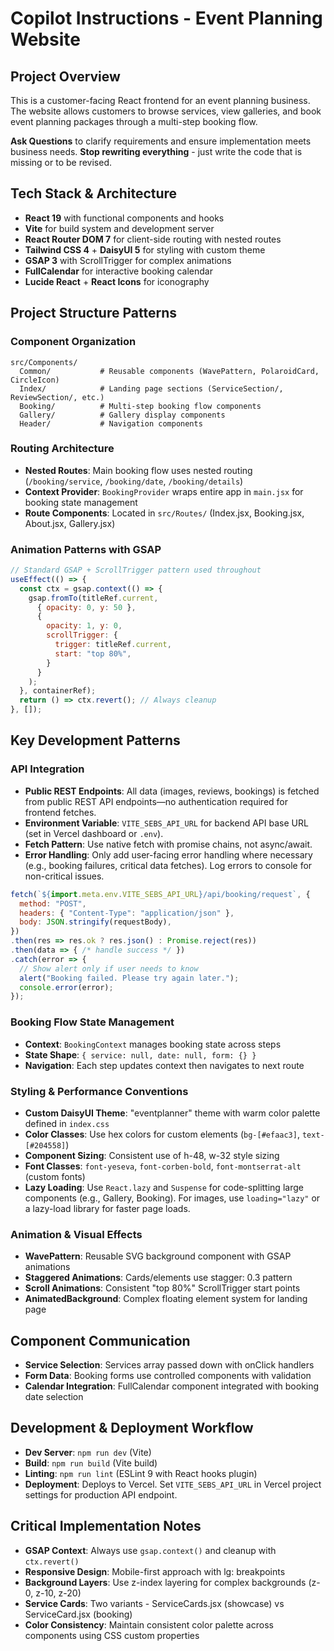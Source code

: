 # Copilot Instructions - Event Planning Website

## Project Overview
This is a customer-facing React frontend for an event planning business. The website allows customers to browse services, view galleries, and book event planning packages through a multi-step booking flow.

**Ask Questions** to clarify requirements and ensure implementation meets business needs.
**Stop rewriting everything** - just write the code that is missing or to be revised.

## Tech Stack & Architecture
- **React 19** with functional components and hooks
- **Vite** for build system and development server
- **React Router DOM 7** for client-side routing with nested routes
- **Tailwind CSS 4** + **DaisyUI 5** for styling with custom theme
- **GSAP 3** with ScrollTrigger for complex animations
- **FullCalendar** for interactive booking calendar
- **Lucide React** + **React Icons** for iconography

## Project Structure Patterns

### Component Organization
```
src/Components/
  Common/           # Reusable components (WavePattern, PolaroidCard, CircleIcon)
  Index/            # Landing page sections (ServiceSection/, ReviewSection/, etc.)
  Booking/          # Multi-step booking flow components
  Gallery/          # Gallery display components
  Header/           # Navigation components
```

### Routing Architecture
- **Nested Routes**: Main booking flow uses nested routing (`/booking/service`, `/booking/date`, `/booking/details`)
- **Context Provider**: `BookingProvider` wraps entire app in `main.jsx` for booking state management
- **Route Components**: Located in `src/Routes/` (Index.jsx, Booking.jsx, About.jsx, Gallery.jsx)

### Animation Patterns with GSAP
```jsx
// Standard GSAP + ScrollTrigger pattern used throughout
useEffect(() => {
  const ctx = gsap.context(() => {
    gsap.fromTo(titleRef.current, 
      { opacity: 0, y: 50 },
      {
        opacity: 1, y: 0,
        scrollTrigger: {
          trigger: titleRef.current,
          start: "top 80%",
        }
      }
    );
  }, containerRef);
  return () => ctx.revert(); // Always cleanup
}, []);
```


## Key Development Patterns

### API Integration

- **Public REST Endpoints**: All data (images, reviews, bookings) is fetched from public REST API endpoints—no authentication required for frontend fetches.
- **Environment Variable**: `VITE_SEBS_API_URL` for backend API base URL (set in Vercel dashboard or `.env`).
- **Fetch Pattern**: Use native fetch with promise chains, not async/await.
- **Error Handling**: Only add user-facing error handling where necessary (e.g., booking failures, critical data fetches). Log errors to console for non-critical issues.
```jsx
fetch(`${import.meta.env.VITE_SEBS_API_URL}/api/booking/request`, {
  method: "POST",
  headers: { "Content-Type": "application/json" },
  body: JSON.stringify(requestBody),
})
.then(res => res.ok ? res.json() : Promise.reject(res))
.then(data => { /* handle success */ })
.catch(error => {
  // Show alert only if user needs to know
  alert("Booking failed. Please try again later.");
  console.error(error);
});
```

### Booking Flow State Management
- **Context**: `BookingContext` manages booking state across steps
- **State Shape**: `{ service: null, date: null, form: {} }`
- **Navigation**: Each step updates context then navigates to next route


### Styling & Performance Conventions
- **Custom DaisyUI Theme**: "eventplanner" theme with warm color palette defined in `index.css`
- **Color Classes**: Use hex colors for custom elements (`bg-[#efaac3]`, `text-[#204558]`)
- **Component Sizing**: Consistent use of h-48, w-32 style sizing
- **Font Classes**: `font-yeseva`, `font-corben-bold`, `font-montserrat-alt` (custom fonts)
- **Lazy Loading**: Use `React.lazy` and `Suspense` for code-splitting large components (e.g., Gallery, Booking). For images, use `loading="lazy"` or a lazy-load library for faster page loads.

### Animation & Visual Effects
- **WavePattern**: Reusable SVG background component with GSAP animations
- **Staggered Animations**: Cards/elements use stagger: 0.3 pattern
- **Scroll Animations**: Consistent "top 80%" ScrollTrigger start points
- **AnimatedBackground**: Complex floating element system for landing page

## Component Communication
- **Service Selection**: Services array passed down with onClick handlers
- **Form Data**: Booking forms use controlled components with validation
- **Calendar Integration**: FullCalendar component integrated with booking date selection


## Development & Deployment Workflow
- **Dev Server**: `npm run dev` (Vite)
- **Build**: `npm run build` (Vite build)
- **Linting**: `npm run lint` (ESLint 9 with React hooks plugin)
- **Deployment**: Deploys to Vercel. Set `VITE_SEBS_API_URL` in Vercel project settings for production API endpoint.

## Critical Implementation Notes
- **GSAP Context**: Always use `gsap.context()` and cleanup with `ctx.revert()`
- **Responsive Design**: Mobile-first approach with lg: breakpoints
- **Background Layers**: Use z-index layering for complex backgrounds (z-0, z-10, z-20)
- **Service Cards**: Two variants - ServiceCards.jsx (showcase) vs ServiceCard.jsx (booking)
- **Color Consistency**: Maintain consistent color palette across components using CSS custom properties

